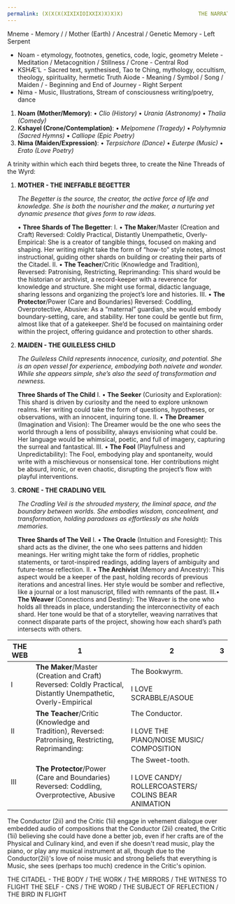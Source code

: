 ```yaml
---
permalink: (X(X(X(XIXIXIOIXXIX)X)X)X)                        THE NARRATIVE WEB OF WYRD
---
```


Mneme - Memory / / Mother (Earth) / Ancestral / Genetic Memory - Left Serpent
- Noam - etymology, footnotes, genetics, code, logic, geometry 
Melete - Meditation /  Metacognition / Stillness / Crone - Central Rod
- KSHÆ'L - Sacred text, synthesised, Tao te Ching, mythology, occultism, theology, spirituality, hermetic Truth
Aiode - Meaning / Symbol / Song / Maiden / - Beginning and End of Journey - Right Serpent 
- Nima - Music, Illustrations, Stream of consciousness writing/poetry, dance 




1. **Noam (Mother/Memory)**:
• _Clio (History)_
• _Urania (Astronomy)_
• _Thalia (Comedy)_
2. **Kshayel (Crone/Contemplation)**:
• _Melpomene (Tragedy)_
• _Polyhymnia (Sacred Hymns)_
• _Calliope (Epic Poetry)_
3. **Nima (Maiden/Expression)**:
• _Terpsichore (Dance)_
• _Euterpe (Music)_
• _Erato (Love Poetry)_


A trinity within which each third begets three, to create the Nine Threads of the Wyrd:
	
1. **MOTHER - THE INEFFABLE BEGETTER**

	*The Begetter is the source, the creator, the active force of life and knowledge. She is both the nourisher and the maker, a nurturing yet dynamic presence that gives form to raw ideas.*
	
	• **Three Shards of The Begetter**:
		I. • **The Maker**/Master (Creation and Craft) Reversed: Coldly Practical, Distantly Unempathetic, Overly-Empirical: She is a creator of tangible things, focused on making and shaping. Her writing might take the form of “how-to” style notes, almost instructional, guiding other shards on building or creating their parts of the Citadel.
		II. • **The Teacher**/Critic (Knowledge and Tradition), Reversed: Patronising, Restricting, Reprimanding: This shard would be the historian or archivist, a record-keeper with a reverence for knowledge and structure. She might use formal, didactic language, sharing lessons and organizing the project’s lore and histories.
		III. • **The Protector**/Power (Care and Boundaries) Reversed: Coddling, Overprotective, Abusive: As a “maternal” guardian, she would embody boundary-setting, care, and stability. Her tone could be gentle but firm, almost like that of a gatekeeper. She’d be focused on maintaining order within the project, offering guidance and protection to other shards.

2. **MAIDEN - THE GUILELESS CHILD**

	*The Guileless Child represents innocence, curiosity, and potential. She is an open vessel for experience, embodying both naivete and wonder. While she appears simple, she’s also the seed of transformation and newness.*
	
	**Three Shards of The Child**
		I. • **The Seeker** (Curiosity and Exploration): This shard is driven by curiosity and the need to explore unknown realms. Her writing could take the form of questions, hypotheses, or observations, with an innocent, inquiring tone.
		II. • **The Dreamer** (Imagination and Vision): The Dreamer would be the one who sees the world through a lens of possibility, always envisioning what could be. Her language would be whimsical, poetic, and full of imagery, capturing the surreal and fantastical.
		III. • **The Fool** (Playfulness and Unpredictability): The Fool, embodying play and spontaneity, would write with a mischievous or nonsensical tone. Her contributions might be absurd, ironic, or even chaotic, disrupting the project’s flow with playful interventions.
		
3. **CRONE - THE CRADLING VEIL** 

	*The Cradling Veil is the shrouded mystery, the liminal space, and the boundary between worlds. She embodies wisdom, concealment, and transformation, holding paradoxes as effortlessly as she holds memories.*
	
	**Three Shards of The Veil**
		I. • **The Oracle** (Intuition and Foresight): This shard acts as the diviner, the one who sees patterns and hidden meanings. Her writing might take the form of riddles, prophetic statements, or tarot-inspired readings, adding layers of ambiguity and future-tense reflection.
		II. • **The Archivist** (Memory and Ancestry): This aspect would be a keeper of the past, holding records of previous iterations and ancestral lines. Her style would be somber and reflective, like a journal or a lost manuscript, filled with remnants of the past.
		III.• **The Weaver** (Connections and Destiny): The Weaver is the one who holds all threads in place, understanding the interconnectivity of each shard. Her tone would be that of a storyteller, weaving narratives that connect disparate parts of the project, showing how each shard’s path intersects with others.






| THE WEB | 1                                                                                                              | 2                                                                           | 3   |
| ------- | -------------------------------------------------------------------------------------------------------------- | --------------------------------------------------------------------------- | --- |
| I       | **The Maker**/Master (Creation and Craft) Reversed: Coldly Practical, Distantly Unempathetic, Overly-Empirical | The Bookwyrm. <br><br>I LOVE SCRABBLE/ASOUE                                 |     |
| II      | **The Teacher**/Critic (Knowledge and Tradition), Reversed: Patronising, Restricting, Reprimanding:            | The Conductor. <br><br>I LOVE THE PIANO/NOISE MUSIC/ COMPOSITION            |     |
| III     | **The Protector**/Power (Care and Boundaries) Reversed: Coddling, Overprotective, Abusive                      | The Sweet-tooth.<br><br>I LOVE CANDY/ ROLLERCOASTERS/ COLINS BEAR ANIMATION |     |


The Conductor (2ii) and the Critic (1ii) engage in vehement dialogue over embedded audio of compositions that the Conductor (2ii) created, the Critic (1ii) believing she could have done a better job, even if her crafts are of the Physical and Culinary kind, and even if she doesn't read music, play the piano, or play any musical instrument at all, though due to the Conductor(2ii)'s love of noise music and strong beliefs that everything is Music, she sees (perhaps too much) credence in the Critic's opinion. 









THE CITADEL - THE BODY / THE WORK / THE MIRRORS / THE WITNESS TO FLIGHT
THE SELF - CNS / THE WORD / THE SUBJECT OF REFLECTION / THE BIRD IN FLIGHT 